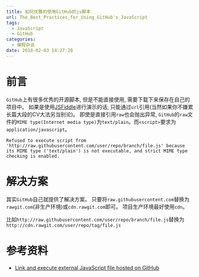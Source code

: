 ```yaml
---
title: 如何优雅的使用GitHub的js脚本
url: The_Best_Practices_for_Using_GitHub's_JavaScript
tags:
  - JavaScript
  - GitHub
categories:
  - 编程杂谈
date: 2018-02-03 14:27:28
---
```

# 前言
`GitHub`上有很多优秀的开源脚本, 但是不能直接使用, 需要下载下来保存在自己的项目中。
如果是使用[JSFiddle](https://jsfiddle.net/)进行演示的话, 只能通过`url`引用(当然如果你不嫌累长篇大段的CV大法另当别论)。
即使是直接引用`raw`也会抛出异常, `GitHub`的`raw`文件的`MIME type(Internet media type)`为`text/plain`。而`<script>`要求为`application/javascript`。
```
Refused to execute script from 'http://raw.githubusercontent.com/user/repo/branch/file.js' because its MIME type ('text/plain') is not executable, and strict MIME type checking is enabled.
```

<!-- more -->

# 解决方案
其实`GitHub`自己就提供了解决方案。
只要将`raw.githubusercontent.com`替换为`rawgit.com`(非生产环境)或`cdn.rawgit.com`即可。
项目生产环境最好使用`cdn`。

比如`http://raw.githubusercontent.com/user/repo/branch/file.js`替换为`http://cdn.rawgit.com/user/repo/tag/file.js`

# 参考资料
- [Link and execute external JavaScript file hosted on GitHub](https://stackoverflow.com/questions/17341122/link-and-execute-external-javascript-file-hosted-on-github)

